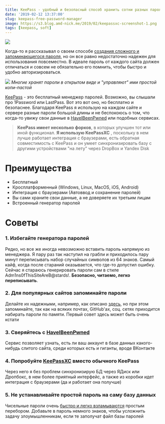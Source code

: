 ```yaml
---
title: KeePass - удобный и безопасный способ хранить сотни разных паролей
date: '2019-02-12 13:37:00'
slug: keepass-free-password-manager
image: https://s3.blog.amd-nick.me/2019/02/keepassxc-screenshot-1.png
tags: [keepass, soft]
---
```


![](https://s3.blog.amd-nick.me/2019/02/keepassxc-screenshot-1.png)

Когда-то я рассказывал о своем способе [создания сложного и запоминающегося пароля](2016-04-01-prostoy-no-slozniy-parol-lifehack.md), но он все равно недостаточно надежен для использования повсеместно. В идеале пароль от каждого сайта должен отличаться и совсем не обязательно его помнить, чтобы быстро и удобно авторизироваться.

<!--truncate-->

![](https://s3.blog.amd-nick.me/2019/02/kak-ne-nuzno-hranit-paroli.png)
*Многие хранят пароли в открытом виде и "управляют" ими простой копи-пастой*

[KeePass](https://keepass.info) - это бесплатный менеджер паролей. Возможно, вы слышали про 1Password или LastPass. Вот это вот оно, но бесплатно и безопаснее. Благодаря KeePass я использую на каждом сайте и сервере разные пароли большой длины и не беспокоюсь о том, что когда-то увижу свои данные в [HaveIBeenPwned](https://haveibeenpwned.com/Passwords) или подобных сервисах.

> **KeePass имеет несколько форков**, в которых улучшен тот или иной функционал. **Я использую KeePassXC** , поскольку в нем лучше работает интеграция с браузерами, есть обратная совместимость с KeePass и он умеет синхронизировать базу с другими устройствами "на лету" через DropBox и Yandex Disk


# Преимущества

- Бесплатный
- Кросплатформенный (Windows, Linux, MacOS, iOS, Android)
- Интеграция с браузерами (Автоввод и сохранение паролей)
- Вы сами храните свои данные, а не доверяете их третьим лицам
- Встроенный генератор паролей

# Советы

### 1. Избегайте генератора паролей

Редко, но все же иногда невозможно вставить пароль напрямую из менеджера. Я пару раз так наступил на грабли и приходилось пару минут переписывать набор случайных символов из 64 знаков. Самый кайф, когда после стараний оказывается, что где-то допустил ошибку. Сейчас я стараюсь генерировать пароли сам в стиле Adm1ns0fThisSiteAreB@stards!. **Безопасно, читаемо, легко переписывать**.

### 2. Для популярных сайтов запоминайте пароли

Делайте их надежными, например, как описано [здесь](2016-04-01-prostoy-no-slozniy-parol-lifehack.md), но при этом запоминайте, так как на всяких почтах, GitHub'ах, соц. сетях приходится набирать пароли по памяти. Первый совет здесь может быть очень кстати

### 3. Сверяйтесь с [HaveIBeenPwned](https://haveibeenpwned.com)

Сервис позволяет узнать, есть ли ваш аккаунт в базе данных какого-нибудь слитого сайта, среди которых есть и гиганты, вроде ВКонтакте

### 4. Попробуйте [KeePassXC](https://keepassxc.org) вместо обычного KeePass

Через него я без проблем синхронизирую БД через ЯДиск или Дропбокс, в нем более приятный интерфейс, а также из коробки идет интеграция с браузерами (да и работает она получше)

### 5. Не устанавливайте простой пароль на саму базу данных

Чисельные пароли очень [быстро и легко взламываются](2018-08-12-crack-keepass-using-hashcat.md) простым перебором. Добавьте в пароль немного знаков, чтобы усложнить задачу злоумышленникам, если те заполучат файл базы паролей
